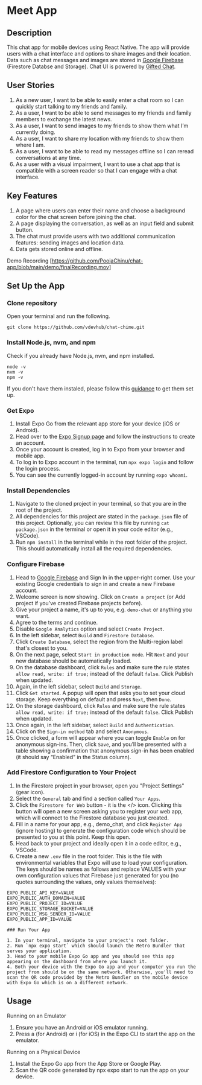 # Meet App

## Description

This chat app for mobile devices using React Native. The app will provide users with a chat interface and options to share images and their location. Data such as chat messages and images are stored in [Google Firebase](https://firebase.google.com/) (Firestore Databse and Storage). Chat UI is powered by [Gifted Chat](https://github.com/FaridSafi/react-native-gifted-chat).

## User Stories

1. As a new user, I want to be able to easily enter a chat room so I can quickly start talking to my friends and family.
2. As a user, I want to be able to send messages to my friends and family members to exchange the latest news.
3. As a user, I want to send images to my friends to show them what I’m currently doing.
4. As a user, I want to share my location with my friends to show them where I am.
5. As a user, I want to be able to read my messages offline so I can reread conversations at any time.
6. As a user with a visual impairment, I want to use a chat app that is compatible with a screen reader so that I can engage with a chat interface.

## Key Features

1. A page where users can enter their name and choose a background color for the chat screen before joining the chat.
2. A page displaying the conversation, as well as an input field and submit button.
3. The chat must provide users with two additional communication features: sending images and location data.
4. Data gets stored online and offline.

Demo Recording [https://github.com/PoojaChinu/chat-app/blob/main/demo/finalRecording.mov]

## Set Up the App

### Clone repository

Open your terminal and run the following.

```
git clone https://github.com/vdevhub/chat-chime.git
```

### Install Node.js, nvm, and npm

Check if you already have Node.js, nvm, and npm installed.

```
node -v
nvm -v
npm -v
```

If you don't have them instaled, please follow this [guidance](https://docs.npmjs.com/downloading-and-installing-node-js-and-npm#using-a-node-version-manager-to-install-nodejs-and-npm) to get them set up.

### Get Expo

1. Install Expo Go from the relevant app store for your device (iOS or Android).
2. Head over to the [Expo Signup page](https://expo.dev/signup) and follow the instructions to create an account.
3. Once your account is created, log in to Expo from your browser and mobile app.
4. To log in to Expo account in the terminal, run `npx expo login` and follow the login process.
5. You can see the currently logged-in account by running `expo whoami`.

### Install Dependencies

1. Navigate to the cloned project in your terminal, so that you are in the root of the project.
2. All dependencies for this project are stated in the `package.json` file of this project. Optionally, you can review this file by running `cat package.json` in the terminal or open it in your code editor (e.g., VSCode).
3. Run `npm install` in the terminal while in the root folder of the project. This should automatically install all the required dependencies.

### Configure Firebase

1. Head to [Google Firebase](https://firebase.google.com/) and Sign In in the upper-right corner. Use your existing Google credentials to sign in and create a new Firebase account.
2. Welcome screen is now showing. Click on `Create a project` (or Add project if you’ve created Firebase projects before).
3. Give your project a name, it's up to you, e.g. `demo-chat` or anything you want.
4. Agree to the terms and continue.
5. Disable `Google Analytics` option and select `Create Project`.
6. In the left sidebar, select `Build` and `Firestore Database`.
7. Click `Create Database`, select the region from the Multi-region label that's closest to you.
8. On the next page, select `Start in production mode`. Hit `Next` and your new database should be automatically loaded.
9. On the database dashboard, click `Rules` and make sure the rule states `allow read, write: if true;` instead of the default `false`. Click Publish when updated.
10. Again, in the left sidebar, select `Build` and `Storage`.
11. Click `Get started`. A popup will open that asks you to set your cloud storage. Keep everything on default and press `Next`, then `Done`.
12. On the storage dashboard, click `Rules` and make sure the rule states `allow read, write: if true;` instead of the default `false`. Click Publish when updated.
13. Once again, in the left sidebar, select `Build` and `Authentication`.
14. Click on the `Sign-in method` tab and select `Anonymous`.
15. Once clicked, a form will appear where you can toggle `Enable` on for anonymous sign-ins. Then, click `Save`, and you’ll be presented with a table showing a confirmation that anonymous sign-in has been enabled (it should say “Enabled” in the Status column).

### Add Firestore Configuration to Your Project

1. In the Firestore project in your browser, open you "Project Settings" (gear icon).
2. Select the `General` tab and find a section called `Your Apps`.
3. Click the `Firestore for Web` button - it is the </> icon. Clicking this button will open a new screen asking you to register your web app, which will connect to the Firestore database you just created.
4. Fill in a name for your app, e.g., demo_chat, and click `Register App` (ignore hosting) to generate the configuration code which should be presented to you at this point. Keep this open.
5. Head back to your project and ideally open it in a code editor, e.g., VSCode.
6. Create a new `.env` file in the root folder. This is the file with environmental variables that Expo will use to load your configuration. The keys should be names as follows and replace VALUES with your own configuration values that Firebase just generated for you (no quotes surrounding the values, only values themselves):

```
EXPO_PUBLIC_API_KEY=VALUE
EXPO_PUBLIC_AUTH_DOMAIN=VALUE
EXPO_PUBLIC_PROJECT_ID=VALUE
EXPO_PUBLIC_STORAGE_BUCKET=VALUE
EXPO_PUBLIC_MSG_SENDER_ID=VALUE
EXPO_PUBLIC_APP_ID=VALUE

### Run Your App

1. In your terminal, navigate to your project's root folder.
2. Run `npx expo start` which should launch the Metro Bundler that serves your application.
3. Head to your mobile Expo Go app and you should see this app appearing on the dashboard from where you launch it.
4. Both your device with the Expo Go app and your computer you run the project from should be on the same network. Otherwise, you'll need to scan the QR code provided by the Metro Bundler on the mobile device with Expo Go which is on a different network.
```

## Usage

Running on an Emulator

1. Ensure you have an Android or iOS emulator running.
2. Press a (for Android) or i (for iOS) in the Expo CLI to start the app on the emulator.

Running on a Physical Device

1. Install the Expo Go app from the App Store or Google Play.
2. Scan the QR code generated by npx expo start to run the app on your device.

